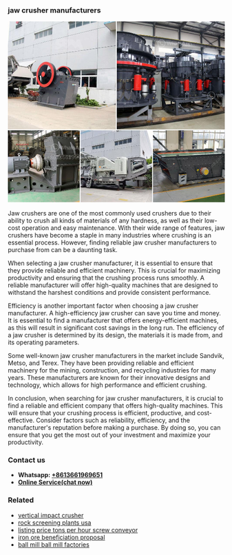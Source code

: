 <h3>jaw crusher manufacturers</h3><img src='1708663263.jpg' alt=''><p>Jaw crushers are one of the most commonly used crushers due to their ability to crush all kinds of materials of any hardness, as well as their low-cost operation and easy maintenance. With their wide range of features, jaw crushers have become a staple in many industries where crushing is an essential process. However, finding reliable jaw crusher manufacturers to purchase from can be a daunting task.</p><p>When selecting a jaw crusher manufacturer, it is essential to ensure that they provide reliable and efficient machinery. This is crucial for maximizing productivity and ensuring that the crushing process runs smoothly. A reliable manufacturer will offer high-quality machines that are designed to withstand the harshest conditions and provide consistent performance.</p><p>Efficiency is another important factor when choosing a jaw crusher manufacturer. A high-efficiency jaw crusher can save you time and money. It is essential to find a manufacturer that offers energy-efficient machines, as this will result in significant cost savings in the long run. The efficiency of a jaw crusher is determined by its design, the materials it is made from, and its operating parameters.</p><p>Some well-known jaw crusher manufacturers in the market include Sandvik, Metso, and Terex. They have been providing reliable and efficient machinery for the mining, construction, and recycling industries for many years. These manufacturers are known for their innovative designs and technology, which allows for high performance and efficient crushing.</p><p>In conclusion, when searching for jaw crusher manufacturers, it is crucial to find a reliable and efficient company that offers high-quality machines. This will ensure that your crushing process is efficient, productive, and cost-effective. Consider factors such as reliability, efficiency, and the manufacturer's reputation before making a purchase. By doing so, you can ensure that you get the most out of your investment and maximize your productivity.</p><h3>Contact us</h3><ul><li><strong>Whatsapp:&nbsp;<a href="https://wa.me/8613661969651">+8613661969651</a></strong></li><li><a href="https://swt.shibang-china.com/?git&amp;zhl&amp;jaw crusher manufacturers"><strong>Online Service(chat now)</strong></a></li></ul><h3>Related</h3><ul><li><a href='vertical impact crusher.md'>vertical impact crusher</a></li><li><a href='rock screening plants usa.md'>rock screening plants usa</a></li><li><a href='listing price tons per hour screw conveyor.md'>listing price tons per hour screw conveyor</a></li><li><a href='iron ore beneficiation proposal.md'>iron ore beneficiation proposal</a></li><li><a href='ball mill ball mill factories.md'>ball mill ball mill factories</a></li></ul>
